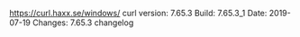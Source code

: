 https://curl.haxx.se/windows/
curl version: 7.65.3 
Build: 7.65.3_1 
Date: 2019-07-19 
Changes: 7.65.3 changelog
